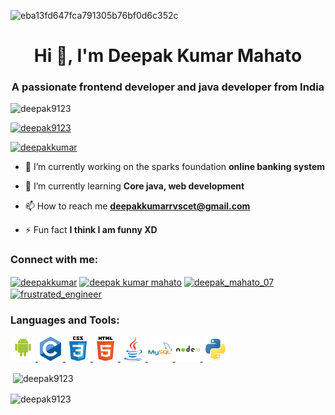 ![eba13fd647fca791305b76bf0d6c352c](https://user-images.githubusercontent.com/86901315/124372565-b4bf8980-dca8-11eb-9fd6-fb1f811d8f05.jpg)
<h1 align="center">Hi 👋, I'm Deepak Kumar Mahato</h1>
<h3 align="center">A passionate frontend developer and java developer from India</h3>

<p align="left"> <img src="https://komarev.com/ghpvc/?username=deepak9123&label=Profile%20views&color=0e75b6&style=flat" alt="deepak9123" /> </p>

<p align="left"> <a href="https://github.com/ryo-ma/github-profile-trophy"><img src="https://github-profile-trophy.vercel.app/?username=deepak9123" alt="deepak9123" /></a> </p>

<p align="left"> <a href="https://twitter.com/deepakkumar" target="blank"><img src="https://img.shields.io/twitter/follow/deepakkumar?logo=twitter&style=for-the-badge" alt="deepakkumar" /></a> </p>

- 🔭 I’m currently working on the sparks foundation **online banking system**

- 🌱 I’m currently learning **Core java, web development**

- 📫 How to reach me **deepakkumarrvscet@gmail.com**

- ⚡ Fun fact **I think I am funny XD**

<h3 align="left">Connect with me:</h3>
<p align="left">
<a href="https://twitter.com/deepakkumar" target="blank"><img align="center" src="https://raw.githubusercontent.com/rahuldkjain/github-profile-readme-generator/master/src/images/icons/Social/twitter.svg" alt="deepakkumar" height="30" width="40" /></a>
<a href="https://linkedin.com/in/deepak kumar mahato" target="blank"><img align="center" src="https://raw.githubusercontent.com/rahuldkjain/github-profile-readme-generator/master/src/images/icons/Social/linked-in-alt.svg" alt="deepak kumar mahato" height="30" width="40" /></a>
<a href="https://instagram.com/deepak_mahato_07" target="blank"><img align="center" src="https://raw.githubusercontent.com/rahuldkjain/github-profile-readme-generator/master/src/images/icons/Social/instagram.svg" alt="deepak_mahato_07" height="30" width="40" /></a>
<a href="https://www.youtube.com/c/frustrated_engineer" target="blank"><img align="center" src="https://raw.githubusercontent.com/rahuldkjain/github-profile-readme-generator/master/src/images/icons/Social/youtube.svg" alt="frustrated_engineer" height="30" width="40" /></a>
</p>

<h3 align="left">Languages and Tools:</h3>
<p align="left"> <a href="https://developer.android.com" target="_blank"> <img src="https://raw.githubusercontent.com/devicons/devicon/master/icons/android/android-original-wordmark.svg" alt="android" width="40" height="40"/> </a> <a href="https://www.cprogramming.com/" target="_blank"> <img src="https://raw.githubusercontent.com/devicons/devicon/master/icons/c/c-original.svg" alt="c" width="40" height="40"/> </a> <a href="https://www.w3schools.com/css/" target="_blank"> <img src="https://raw.githubusercontent.com/devicons/devicon/master/icons/css3/css3-original-wordmark.svg" alt="css3" width="40" height="40"/> </a> <a href="https://www.w3.org/html/" target="_blank"> <img src="https://raw.githubusercontent.com/devicons/devicon/master/icons/html5/html5-original-wordmark.svg" alt="html5" width="40" height="40"/> </a> <a href="https://www.java.com" target="_blank"> <img src="https://raw.githubusercontent.com/devicons/devicon/master/icons/java/java-original.svg" alt="java" width="40" height="40"/> </a> <a href="https://www.mysql.com/" target="_blank"> <img src="https://raw.githubusercontent.com/devicons/devicon/master/icons/mysql/mysql-original-wordmark.svg" alt="mysql" width="40" height="40"/> </a> <a href="https://nodejs.org" target="_blank"> <img src="https://raw.githubusercontent.com/devicons/devicon/master/icons/nodejs/nodejs-original-wordmark.svg" alt="nodejs" width="40" height="40"/> </a> <a href="https://www.python.org" target="_blank"> <img src="https://raw.githubusercontent.com/devicons/devicon/master/icons/python/python-original.svg" alt="python" width="40" height="40"/> </a> </p>

<p>&nbsp;<img align="center" src="https://github-readme-stats.vercel.app/api?username=deepak9123&show_icons=true&locale=en" alt="deepak9123" /></p>

<p><img align="center" src="https://github-readme-streak-stats.herokuapp.com/?user=deepak9123&" alt="deepak9123" /></p>
